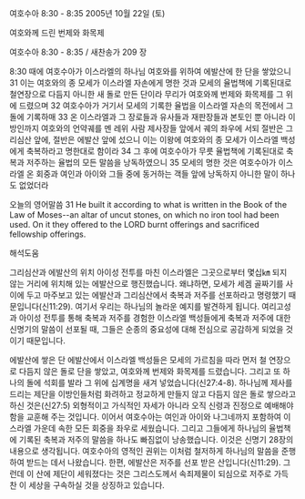 여호수아 8:30 - 8:35 
2005년 10월 22일 (토)

여호와께 드린 번제와 화목제



여호수아 8:30 - 8:35 / 새찬송가 209 장


8:30 때에 여호수아가 이스라엘의 하나님 여호와를 위하여 에발산에 한 단을 쌓았으니 31 이는 여호와의 종 모세가 이스라엘 자손에게 명한 것과 모세의 율법책에 기록된대로 철연장으로 다듬지 아니한 새 돌로 만든 단이라 무리가 여호와께 번제와 화목제를 그 위에 드렸으며 32 여호수아가 거기서 모세의 기록한 율법을 이스라엘 자손의 목전에서 그 돌에 기록하매 33 온 이스라엘과 그 장로들과 유사들과 재판장들과 본토인 뿐 아니라 이방인까지 여호와의 언약궤를 멘 레위 사람 제사장들 앞에서 궤의 좌우에 서되 절반은 그리심산 앞에, 절반은 에발산 앞에 섰으니 이는 이왕에 여호와의 종 모세가 이스라엘 백성에게 축복하라고 명한대로 함이라 34 그 후에 여호수아가 무릇 율법책에 기록된대로 축복과 저주하는 율법의 모든 말씀을 낭독하였으니 35 모세의 명한 것은 여호수아가 이스라엘 온 회중과 여인과 아이와 그들 중에 동거하는 객들 앞에 낭독하지 아니한 말이 하나도 없었더라 

오늘의 영어말씀 
31 He built it according to what is written in the Book of the Law of Moses--an altar of uncut stones, on which no iron tool had been used. On it they offered to the LORD burnt offerings and sacrificed fellowship offerings.

해석도움





그리심산과 에발산의 위치 
아이성 전투를 마친 이스라엘은 그곳으로부터 몇십㎞ 되지 않는 거리에 위치해 있는 에발산으로 행진했습니다. 왜냐하면, 모세가 세겜 골짜기를 사이에 두고 마주보고 있는 에발산과 그리심산에서 축복과 저주를 선포하라고 명령했기 때문입니다(신11:29). 여기서 우리는 하나님의 놀라운 예지를 발견하게 됩니다. 여리고성과 아이성 전투를 통해 축복과 저주를 경험한 이스라엘 백성들에게 축복과 저주에 대한 신명기의 말씀이 선포될 때, 그들은 순종의 중요성에 대해 전심으로 공감하게 되었을 것이기 때문입니다. 

에발산에 쌓은 단 
에발산에서 이스라엘 백성들은 모세의 가르침을 따라 먼저 철 연장으로 다듬지 않은 돌로 단을 쌓았고, 여호와께 번제와 화목제를 드렸습니다. 그리고 또 하나의 돌에 석회를 발라 그 위에 십계명을 새겨 넣었습니다(신27:4-8). 하나님께 제사를 드리는 제단을 이방인들처럼 화려하고 정교하게 만들지 않고 다듬지 않은 돌로 쌓으라고 하신 것은(신27:5) 외형적이고 가식적인 자세가 아니라 오직 신령과 진정으로 예배해야 함을 교훈해 주는 것입니다. 이어서 여호수아는 여인과 아이와 나그네까지 포함하여 이스라엘 가운데 속한 모든 회중을 좌우로 세웠습니다. 그리고 그들에게 하나님의 율법책에 기록된 축복과 저주의 말씀을 하나도 빠짐없이 낭송했습니다. 이것은 신명기 28장의 내용으로 생각됩니다. 여호수아의 영적인 권위는 이처럼 철저하게 하나님의 말씀을 준행하여 받드는 데서 나왔습니다. 한편, 에발산은 저주를 선포 받은 산입니다(신11:29). 그런데 이 산에 제단이 세워졌다는 것은 그리스도께서 속죄제물이 되심으로 저주로 가득 찬 이 세상을 구속하실 것을 상징하고 있습니다.